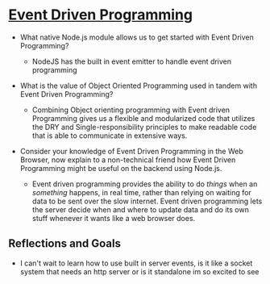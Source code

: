 # [Event Driven Programming](https://www.digitalocean.com/community/tutorials/nodejs-event-driven-programming)

- What native Node.js module allows us to get started with Event Driven Programming?

  - NodeJS has the built in event emitter to handle event driven programming

- What is the value of Object Oriented Programming used in tandem with Event Driven Programming?

  - Combining Object orienting programming with Event driven Programming gives us a flexible and modularized code that utilizes the DRY and Single-responsibility principles to make readable code that is able to communicate in extensive ways.

- Consider your knowledge of Event Driven Programming in the Web Browser, now explain to a non-technical friend how Event Driven Programming might be useful on the backend using Node.js.

  - Event driven programming provides the ability to do _things_ when an _something_ happens, in real time, rather than relying on waiting for data to be sent over the slow internet. Event driven programming lets the server decide when and where to update data and do its own stuff whenever it wants like a web browser does.

## Reflections and Goals

- I can't wait to learn how to use built in server events, is it like a socket system that needs an http server or is it standalone im so excited to see
